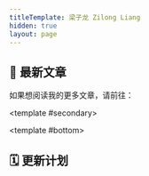 ```yaml
---
titleTemplate: 梁子龙 Zilong Liang
hidden: true
layout: page
---
```


<script setup>
import Home from '@/components/layout/Home.vue'
import FeaturedList from '@/components/FeaturedList.vue'
import LatestList from '@/components/LatestList.vue'
import Profile from '@/components/about/Profile.vue'
import Social from '@/components/about/Social.vue'
</script>

<Home>

## 🍙 最新文章

<LatestList />

如果想阅读我的更多文章，请前往：

<PostLink url="/about/history.html" hide-date />

<!-- ## 🤔️ 我是谁

<Profile /> -->

<!-- 你好，我是**梁子龙**，在此欢迎你的到来。

我 2015 年来到上海读大学，自那之后到现在，一直在上海居住。目前，我在一家互联网公司做 Web 前端开发工作，作为职场人仍在努力精进当中；业余时间，也参加着一支合唱团，各种活动令人兴奋。总之，生活还算充实快乐。

不过，如今大家的学习、工作都很辛苦，是否还有精力寻找充实快乐的生活方式呢？不知道你是不是也经常会想，每天下了班就想瘫着，什么也不想做啊。那些曾经觉得有意思的事情，也都会被一点一点消磨殆尽吧？

我也有同样的感受哦。我自诩有超多的爱好，简直一个也不想放弃，被生活的辛苦给消耗光了可不行。于是，我设立了这个网站，通过书写、记录，训练自己，让脑子保持活泛，也让我的种种爱好继续生根发芽。要说有更多的目标，那么就是希望有一天，自己的输出成果能够让你也有所启发吧。

如果想要了解我更多，请前往： -->

<!-- <PostLink url="/about/" /> -->

<template #secondary>

<!-- ## 😎 得意之作

空空如也……

<FeaturedList />

<p class="small-text secondary-text">也就是说，尚没有任何一篇文章，可以让我拍着胸脯、自信地推荐给大家（唉）。要好好努力才行呀！</p> -->

</template>

<template #bottom>

## 🗓️ 更新计划

<!-- 更加详尽的更新计划，请前往： -->

<PostLink url="/about/plan/" hide-date />

<!-- ## 🐱 我家的小猫咪

我家的小猫咪叫**推拿**，是从 2023 年 6 月开始跟我做伴的矮脚弟弟。

![推拿的美照](/images/tuina.webp)

我在 Notion 设立了一个页面，记录推拿在我身边的生活日常，欢迎来看看：[无人岛的推拿君](https://zlliang.notion.site/9f98d55919714fafac52a3a83c146c5d)。

页面里的内容，也会在这个小红书账号里同步更新：[@无人岛的推拿君](https://www.xiaohongshu.com/user/profile/63c5ee5c000000002702b4a2)。 -->

<!-- ## 📡 在社交平台找到我

<Social /> -->

</template>

</Home>
